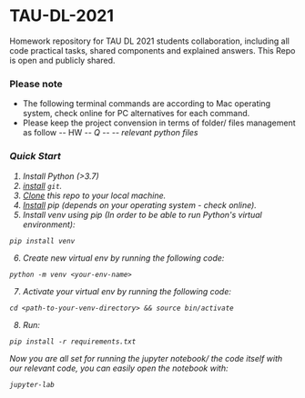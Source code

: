# TAU-DL-2021
Homework repository for TAU DL 2021 students collaboration, including all code practical tasks, shared components and 
explained answers. This Repo is open and publicly shared.
    
### Please note
* The following terminal commands are according to Mac operating system, check online for 
  PC alternatives for each command.
* Please keep the project convension in terms of folder/ files management as follow
  -- HW<i>
    -- Q<j>
       -- <your-name>
          -- relevant python files

### Quick Start

1. Install Python (>3.7)
2. [install](https://git-scm.com/book/en/v2/Getting-Started-Installing-Git) `git`.
3. [Clone](https://docs.github.com/en/repositories/creating-and-managing-repositories/cloning-a-repository) this repo to your local machine. 
4. [Install](https://www.geeksforgeeks.org/how-to-install-pip-in-macos/) pip (depends on your operating system - check online).
5. Install venv using pip (In order to be able to run Python's virtual environment): 

```
pip install venv
```

6. Create new virtual env by running the following code:
```
python -m venv <your-env-name>
```

7. Activate your virtual env by running the following code:
```
cd <path-to-your-venv-directory> && source bin/activate
```
8. Run:
```
pip install -r requirements.txt
```

Now you are all set for running the jupyter notebook/ the code itself with our relevant code, you can easily open the notebook with:
```
jupyter-lab
```

